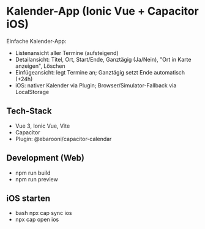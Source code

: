 # Kalender-App (Ionic Vue + Capacitor iOS)

Einfache Kalender-App:
- Listenansicht aller Termine (aufsteigend)
- Detailansicht: Titel, Ort, Start/Ende, Ganztägig (Ja/Nein), "Ort in Karte anzeigen", Löschen
- Einfügeansicht: legt Termine an; Ganztägig setzt Ende automatisch (+24h)
- iOS: nativer Kalender via Plugin; Browser/Simulator-Fallback via LocalStorage

## Tech-Stack
- Vue 3, Ionic Vue, Vite
- Capacitor
- Plugin: @ebarooni/capacitor-calendar

## Development (Web)
- npm run build
- npm run preview

## iOS starten
- bash npx cap sync ios
- npx cap open ios

